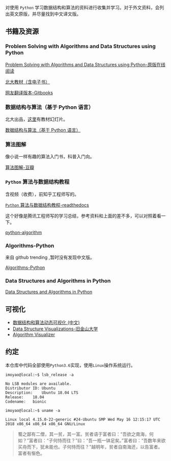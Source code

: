 对使用 `Python` 学习数据结构和算法的资料进行收集并学习。对于外文资料，会列出英文原版，并尽量找到中文译文版。

## 书籍及资源

### Problem Solving with Algorithms and Data Structures using Python

[Problem Solving with Algorithms and Data Structures using Python-原版在线阅读](https://runestone.academy/runestone/static/pythonds/index.html)

[北大教材（含电子书）](http://gis4g.pku.edu.cn/course/pythonds/)

[网友翻译版本-Gitbooks](https://facert.gitbooks.io/python-data-structure-cn/)

### 数据结构与算法（基于 Python 语言）

北大出品，[这里](http://www.math.pku.edu.cn/teachers/qiuzy/ds_python/courseware/index.htm)有教材幻灯片。

[数据结构与算法（基于 Python 语言）](http://www.math.pku.edu.cn/teachers/qiuzy/ds_python/)

### 算法图解

像小说一样有趣的算法入门书，科普入门向。

[算法图解-豆瓣](https://book.douban.com/subject/26979890/)

### `Python` 算法与数据结构教程

含视频（收费），前知乎工程师写的。

[`Python` 算法与数据结构教程-readthedocs](https://python-data-structures-and-algorithms.readthedocs.io/zh/latest/)

这个好像是腾讯工程师写的学习总结，参考资料和上面的差不多，可以对照着看一下。

[python-algorithm](https://hujiaweibujidao.github.io/tags/algorithm/)

### Algorithms-Python

来自 github trending ,暂时没有发现中文版。

[Algorithms-Python](https://github.com/TheAlgorithms/Python)

### Data Structures and Algorithms in Python
[Data Structures and Algorithms in Python](https://doc.lagout.org/programmation/python/Data%20Structures%20and%20Algorithms%20in%20Python%20[Goodrich,%20Tamassia%20&%20Goldwasser%202013-03-18].pdf)

## 可视化

- [数据结构和算法动态可视化 (中文)](https://visualgo.net/zh)
- [Data Structure Visualizations-旧金山大学](https://www.cs.usfca.edu/~galles/visualization/Algorithms.html)
- [Algorithm Visualizer](https://algorithm-visualizer.org/)

## 约定

本仓库中代码全部使用`Python3.6`实现，使用`Linux`操作系统运行。
```
imoyao@local:~$ lsb_release -a

No LSB modules are available.
Distributor ID:	Ubuntu
Description:	Ubuntu 18.04 LTS
Release:	18.04
Codename:	bionic

imoyao@local:~$ uname -a

Linux local 4.15.0-22-generic #24-Ubuntu SMP Wed May 16 12:15:17 UTC 2018 x86_64 x86_64 x86_64 GNU/Linux

```

>蜀之鄙有二僧，其一贫，其一富。贫者语于富者曰：“吾欲之南海，何如？”富者曰：“子何恃而往？”曰：“吾一瓶一钵足矣。”富者曰：“吾数年来欲买舟而下，犹未能也。子何恃而往？”越明年，贫者自南海还，以告富者。富者有惭色。
